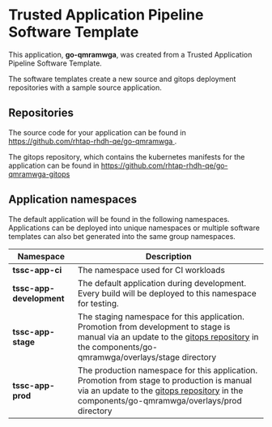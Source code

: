 # Trusted Application Pipeline Software Template

This application, **go-qmramwga**, was created from a Trusted Application Pipeline Software Template.

The software templates create a new source and gitops deployment repositories with a sample source application. 

## Repositories

The source code for your application can be found in [https://github.com/rhtap-rhdh-qe/go-qmramwga ](https://github.com/rhtap-rhdh-qe/go-qmramwga ).
 
The gitops repository, which contains the kubernetes manifests for the application can be found in 
[https://github.com/rhtap-rhdh-qe/go-qmramwga-gitops ](https://github.com/rhtap-rhdh-qe/go-qmramwga-gitops ) 

## Application namespaces 

The default application will be found in the following namespaces. Applications can be deployed into unique namespaces or multiple software templates can also bet generated into the same group namespaces.  

|  Namespace   |  Description   |  
| -------- | -------- |
| **tssc-app-ci** | The namespace used for CI workloads |
| **tssc-app-development** | The default application during development. Every build will be deployed to this namespace for testing. |
| **tssc-app-stage** | The staging namespace for this application. Promotion from development to stage is manual via an update to the [gitops repository](https://github.com/rhtap-rhdh-qe/go-qmramwga-gitops ) in the components/go-qmramwga/overlays/stage directory |
| **tssc-app-prod** | The production namespace for this application. Promotion from stage to production is manual via an update to the [gitops repository](https://github.com/rhtap-rhdh-qe/go-qmramwga-gitops ) in the components/go-qmramwga/overlays/prod directory |